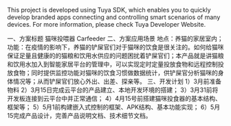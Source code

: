 This project is developed using Tuya SDK, which enables you to quickly develop branded apps connecting and controlling smart scenarios of many devices.
For more information, please check Tuya Developer Website.

一、方案标题
  猫咪投喂器 Carfeeder
二、方案应用场景
  地点：养猫的家居室内；
  功能：在疫情的影响下，养猫的铲屎官们对于猫咪的饮食是很关注的。如何给猫咪保证足量且健康的的猫粮和饮用水供应的问题困扰着铲屎官们；本产品就是讲猫粮和饮用水加入到智能家居平台的管理中，可以实现定时定量投放食物和远程控制投放食物；同时提供监控功能对猫咪的饮食习惯做数据统计，供铲屎官分析猫咪的身体情况等；从而铲屎官们放心外出、出差、探亲等。
三、开发计划
  1）3月前准备物料
  2）3月15日完成云平台的产品建立、本地开发环境的搭建；
  3）3月31前将开发板连接到云平台中并正常通信；
  4）4月15号前搭建猫咪投食器的基本结构、框架等；
  5）5月1前构建嵌入式控制的框架、APK结构、基本功能实现；
  6）5月15完成产品设计，完善产品说明文档、技术细节文档。
  
